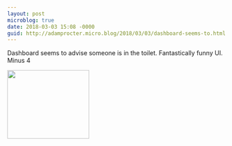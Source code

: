 ```yaml
---
layout: post
microblog: true
date: 2018-03-03 15:08 -0000
guid: http://adamprocter.micro.blog/2018/03/03/dashboard-seems-to.html
---
```

Dashboard seems to advise someone is in the toilet. Fantastically funny UI. Minus 4

<img src="http://discursive.adamprocter.co.uk/uploads/2018/8d2badd703.jpg" width="188" height="157" />

